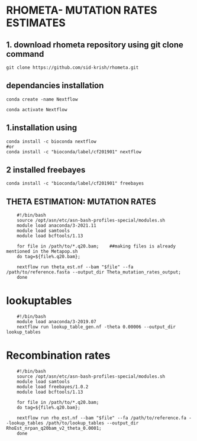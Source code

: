 #    RHOMETA- MUTATION RATES ESTIMATES    

## 1. download rhometa repository using git clone command

    git clone https://github.com/sid-krish/rhometa.git

## dependancies installation

    conda create -name Nextflow

    conda activate Nextflow

## 1.installation using

    conda install -c bioconda nextflow
    #or 
    conda install -c "bioconda/label/cf201901" nextflow 


## 2 installed freebayes

    conda install -c "bioconda/label/cf201901" freebayes


## THETA ESTIMATION: MUTATION RATES 

        #!/bin/bash
        source /opt/asn/etc/asn-bash-profiles-special/modules.sh
        module load anaconda/3-2021.11
        module load samtools
        module load bcftools/1.13

        for file in /path/to/*.q20.bam;    ##making files is already mentioned in the Metapop.sh
        do tag=${file%.q20.bam};

        nextflow run theta_est.nf --bam "$file" --fa /path/to/reference.fasta --output_dir Theta_mutation_rates_output;
        done

# lookuptables

        #!/bin/bash
        module load anaconda/3-2019.07
        nextflow run lookup_table_gen.nf -theta 0.00006 --output_dir lookup_tables




# Recombination rates

        #!/bin/bash
        source /opt/asn/etc/asn-bash-profiles-special/modules.sh
        module load samtools
        module load freebayes/1.0.2
        module load bcftools/1.13

        for file in /path/to/*.q20.bam;
        do tag=${file%.q20.bam};

        nextflow run rho_est.nf --bam "$file" --fa /path/to/reference.fa --lookup_tables /path/to/lookup_tables --output_dir RhoEst_nrpan_q20bam_v2_theta_0.0001; 
        done
